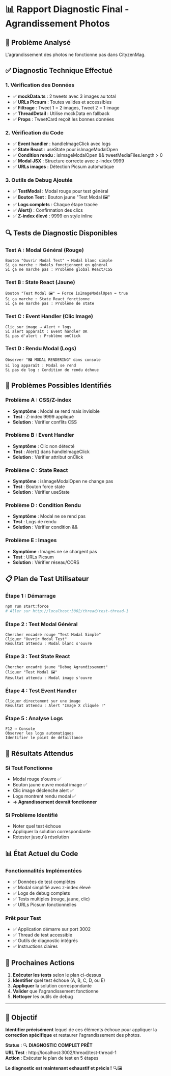 # 📊 Rapport Diagnostic Final - Agrandissement Photos

## 🎯 **Problème Analysé**
L'agrandissement des photos ne fonctionne pas dans CityzenMag.

## ✅ **Diagnostic Technique Effectué**

### **1. Vérification des Données**
- ✅ **mockData.ts** : 2 tweets avec 3 images au total
- ✅ **URLs Picsum** : Toutes valides et accessibles
- ✅ **Filtrage** : Tweet 1 = 2 images, Tweet 2 = 1 image
- ✅ **ThreadDetail** : Utilise mockData en fallback
- ✅ **Props** : TweetCard reçoit les bonnes données

### **2. Vérification du Code**
- ✅ **Event handler** : handleImageClick avec logs
- ✅ **State React** : useState pour isImageModalOpen
- ✅ **Condition rendu** : isImageModalOpen && tweetMediaFiles.length > 0
- ✅ **Modal JSX** : Structure correcte avec z-index 9999
- ✅ **URLs images** : Détection Picsum automatique

### **3. Outils de Debug Ajoutés**
- ✅ **TestModal** : Modal rouge pour test général
- ✅ **Bouton Test** : Bouton jaune "Test Modal 🖼️"
- ✅ **Logs complets** : Chaque étape tracée
- ✅ **Alert()** : Confirmation des clics
- ✅ **Z-index élevé** : 9999 en style inline

## 🔍 **Tests de Diagnostic Disponibles**

### **Test A : Modal Général (Rouge)**
```
Bouton "Ouvrir Modal Test" → Modal blanc simple
Si ça marche : Modals fonctionnent en général
Si ça ne marche pas : Problème global React/CSS
```

### **Test B : State React (Jaune)**
```
Bouton "Test Modal 🖼️" → Force isImageModalOpen = true
Si ça marche : State React fonctionne
Si ça ne marche pas : Problème de state
```

### **Test C : Event Handler (Clic Image)**
```
Clic sur image → Alert + logs
Si alert apparaît : Event handler OK
Si pas d'alert : Problème onClick
```

### **Test D : Rendu Modal (Logs)**
```
Observer "🖼️ MODAL RENDERING" dans console
Si log apparaît : Modal se rend
Si pas de log : Condition de rendu échoue
```

## 🚨 **Problèmes Possibles Identifiés**

### **Problème A : CSS/Z-index**
- **Symptôme** : Modal se rend mais invisible
- **Test** : Z-index 9999 appliqué
- **Solution** : Vérifier conflits CSS

### **Problème B : Event Handler**
- **Symptôme** : Clic non détecté
- **Test** : Alert() dans handleImageClick
- **Solution** : Vérifier attribut onClick

### **Problème C : State React**
- **Symptôme** : isImageModalOpen ne change pas
- **Test** : Bouton force state
- **Solution** : Vérifier useState

### **Problème D : Condition Rendu**
- **Symptôme** : Modal ne se rend pas
- **Test** : Logs de rendu
- **Solution** : Vérifier condition && 

### **Problème E : Images**
- **Symptôme** : Images ne se chargent pas
- **Test** : URLs Picsum
- **Solution** : Vérifier réseau/CORS

## 📋 **Plan de Test Utilisateur**

### **Étape 1 : Démarrage**
```bash
npm run start:force
# Aller sur http://localhost:3002/thread/test-thread-1
```

### **Étape 2 : Test Modal Général**
```
Chercher encadré rouge "Test Modal Simple"
Cliquer "Ouvrir Modal Test"
Résultat attendu : Modal blanc s'ouvre
```

### **Étape 3 : Test State React**
```
Chercher encadré jaune "Debug Agrandissement"
Cliquer "Test Modal 🖼️"
Résultat attendu : Modal image s'ouvre
```

### **Étape 4 : Test Event Handler**
```
Cliquer directement sur une image
Résultat attendu : Alert "Image X cliquée !"
```

### **Étape 5 : Analyse Logs**
```
F12 → Console
Observer les logs automatiques
Identifier le point de défaillance
```

## 🎯 **Résultats Attendus**

### **Si Tout Fonctionne**
- Modal rouge s'ouvre ✅
- Bouton jaune ouvre modal image ✅
- Clic image déclenche alert ✅
- Logs montrent rendu modal ✅
- **→ Agrandissement devrait fonctionner**

### **Si Problème Identifié**
- Noter quel test échoue
- Appliquer la solution correspondante
- Retester jusqu'à résolution

## 📊 **État Actuel du Code**

### **Fonctionnalités Implémentées**
- ✅ Données de test complètes
- ✅ Modal simplifié avec z-index élevé
- ✅ Logs de debug complets
- ✅ Tests multiples (rouge, jaune, clic)
- ✅ URLs Picsum fonctionnelles

### **Prêt pour Test**
- ✅ Application démarre sur port 3002
- ✅ Thread de test accessible
- ✅ Outils de diagnostic intégrés
- ✅ Instructions claires

## 🔧 **Prochaines Actions**

1. **Exécuter les tests** selon le plan ci-dessus
2. **Identifier** quel test échoue (A, B, C, D, ou E)
3. **Appliquer** la solution correspondante
4. **Valider** que l'agrandissement fonctionne
5. **Nettoyer** les outils de debug

---

## 🎯 **Objectif**

**Identifier précisément** lequel de ces éléments échoue pour appliquer la **correction spécifique** et restaurer l'agrandissement des photos.

**Status** : 🔍 **DIAGNOSTIC COMPLET PRÊT**  
**URL Test** : http://localhost:3002/thread/test-thread-1  
**Action** : Exécuter le plan de test en 5 étapes

**Le diagnostic est maintenant exhaustif et précis !** 🔍🖼️